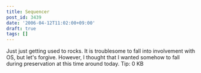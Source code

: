 ```yaml
---
title: Sequencer
post_id: 3439
date: '2006-04-12T11:02:00+09:00'
draft: true
tags: []
---
```


Just just getting used to rocks. It is troublesome to fall into involvement with OS, but let's forgive. However, I thought that I wanted somehow to fall during preservation at this time around today. Tip: 0 KB
